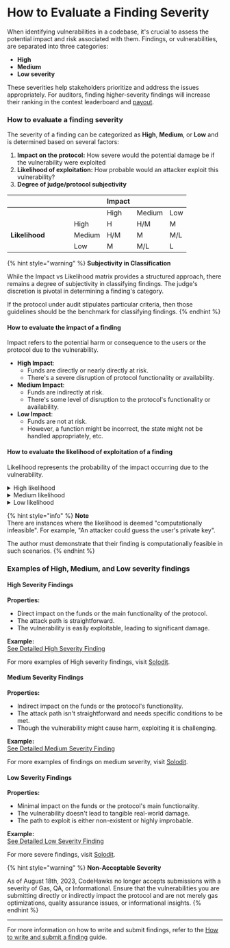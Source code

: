 # How to Evaluate a Finding Severity

When identifying vulnerabilities in a codebase, it's crucial to assess the potential impact and risk associated with them. Findings, or vulnerabilities, are separated into three categories:&#x20;

* **High**
* **Medium**
* **Low severity**

These severities help stakeholders prioritize and address the issues appropriately. For auditors, finding higher-severity findings will increase their ranking in the contest leaderboard and [payout](payouts.md).

### How to evaluate a finding severity

The severity of a finding can be categorized as **High**, **Medium**, or **Low** and is determined based on several factors:

1. **Impact on the protocol:** How severe would the potential damage be if the vulnerability were exploited
2. **Likelihood of exploitation:** How probable would an attacker exploit this vulnerability?
3. **Degree of judge/protocol subjectivity**

<table><thead><tr><th width="132"> </th><th> </th><th>Impact</th><th> </th><th> </th></tr></thead><tbody><tr><td></td><td></td><td>High</td><td>Medium</td><td>Low</td></tr><tr><td></td><td>High</td><td>H</td><td>H/M</td><td>M</td></tr><tr><td><strong>Likelihood</strong></td><td>Medium</td><td>H/M</td><td>M</td><td>M/L</td></tr><tr><td></td><td>Low</td><td>M</td><td>M/L</td><td>L</td></tr></tbody></table>

{% hint style="warning" %}
**Subjectivity in Classification**

While the Impact vs Likelihood matrix provides a structured approach, there remains a degree of subjectivity in classifying findings. The judge's discretion is pivotal in determining a finding's category.

If the protocol under audit stipulates particular criteria, then those guidelines should be the benchmark for classifying findings.
{% endhint %}

#### How to evaluate the impact of a finding

Impact refers to the potential harm or consequence to the users or the protocol due to the vulnerability.

* **High Impact**:
  * Funds are directly or nearly directly at risk.
  * There's a severe disruption of protocol functionality or availability.
* **Medium Impact**:
  * Funds are indirectly at risk.
  * There's some level of disruption to the protocol's functionality or availability.
* **Low Impact**:
  * Funds are not at risk.
  * However, a function might be incorrect, the state might not be handled appropriately, etc.

#### How to evaluate the l**ikelihood of exploitation of a finding**

Likelihood represents the probability of the impact occurring due to the vulnerability.

<details>

<summary>High likelihood</summary>

It's highly probable to happen. For instance, a hacker can call a function directly and extract money.

</details>

<details>

<summary>Medium likelihood</summary>

It might occur under specific conditions. For example, a peculiar ERC20 token is used on the platform.

</details>

<details>

<summary>Low likelihood</summary>

It is unlikely to occur. An example might be if a hard-to-change variable is set to a unique value on a specific block.

</details>

{% hint style="info" %}
**Note**\
There are instances where the likelihood is deemed "computationally infeasible". For example, "An attacker could guess the user's private key".&#x20;

The author must demonstrate that their finding is computationally feasible in such scenarios.
{% endhint %}

### Examples of High, Medium, and Low severity findings

#### High Severity Findings

**Properties:**

* Direct impact on the funds or the main functionality of the protocol.
* The attack path is straightforward.
* The vulnerability is easily exploitable, leading to significant damage.

**Example:**\
[See Detailed High Severity Finding](https://solodit.xyz/issues/boostsetlockstatus-should-update-the-callers-rewards-first-hans-none-meta-markdown\_)

For more examples of High severity findings, visit [Solodit](https://solodit.xyz/).

#### Medium Severity Findings

**Properties:**

* Indirect impact on the funds or the protocol's functionality.
* The attack path isn't straightforward and needs specific conditions to be met.
* Though the vulnerability might cause harm, exploiting it is challenging.

**Example:**\
[See Detailed Medium Severity Finding](https://solodit.xyz/issues/the-off-chain-mechanism-must-be-ensured-to-work-in-a-correct-order-strictly-cyfrin-none-cyfrin-stake-link-markdown)

For more examples of findings on medium severity, visit [Solodit](https://solodit.xyz/).

#### Low Severity Findings

**Properties:**

* Minimal impact on the funds or the protocol's main functionality.
* The vulnerability doesn't lead to tangible real-world damage.
* The path to exploit is either non-existent or highly improbable.

**Example:**\
[See Detailed Low Severity Finding](https://solodit.xyz/issues/l-06-erc1155action-returns-false-on-supportsinterface-with-the-real-erc1155-interface-code4rena-notional-notional-contest-git)

For more severe findings, visit [Solodit](https://solodit.xyz/).

{% hint style="warning" %}
**Non-Acceptable Severity**

As of August 18th, 2023, CodeHawks no longer accepts submissions with a severity of Gas, QA, or Informational. Ensure that the vulnerabilities you are submitting directly or indirectly impact the protocol and are not merely gas optimizations, quality assurance issues, or informational insights.
{% endhint %}

***

For more information on how to write and submit findings, refer to the [How to write and submit a finding](how-to-write-and-submit-a-finding.md) guide.
